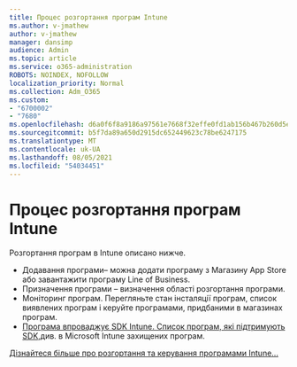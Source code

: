 ```yaml
---
title: Процес розгортання програм Intune
ms.author: v-jmathew
author: v-jmathew
manager: dansimp
audience: Admin
ms.topic: article
ms.service: o365-administration
ROBOTS: NOINDEX, NOFOLLOW
localization_priority: Normal
ms.collection: Adm_O365
ms.custom:
- "6700002"
- "7680"
ms.openlocfilehash: d6a0f6f8a9186a97561e7668f32effe0fd1ab156b467b260d5ebef5dbd6b9ff8
ms.sourcegitcommit: b5f7da89a650d2915dc652449623c78be6247175
ms.translationtype: MT
ms.contentlocale: uk-UA
ms.lasthandoff: 08/05/2021
ms.locfileid: "54034451"
---
```

# <a name="intune-app-deployment-process"></a>Процес розгортання програм Intune

Розгортання програм в Intune описано нижче.

- Додавання програми– можна додати програму з Магазину App Store або завантажити програму Line of Business.
- Призначення програми – визначення області розгортання програми.
- Моніторинг програм. Перегляньте стан інсталяції програм, список виявлених програм і керуйте програмами, придбаними в магазинах програм.
- [Програма впроваджує SDK Intune. Список програм, які підтримують SDK,](https://docs.microsoft.com/mem/intune/apps/apps-supported-intune-apps)див. в Microsoft Intune захищених програм.

[Дізнайтеся більше про розгортання та керування програмами Intune...](https://docs.microsoft.com/mem/intune/apps/app-management)
